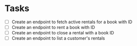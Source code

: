 # Tasks

- [ ] Create an endpoint to fetch active rentals for a book with ID
- [ ] Create an endpoint to rent a book with ID
- [ ] Create an endpoint to close a rental with a book ID
- [ ] Create an endpoint to list a customer's rentals
